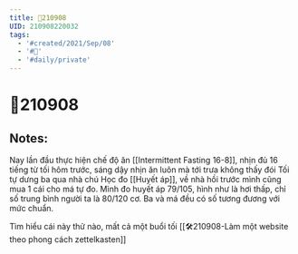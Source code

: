 ```yaml
---
title: 📝210908
UID: 210908220032
tags:
  - '#created/2021/Sep/08'
  - '#📅'
  - '#daily/private'
---
```

# 📝210908

## Notes:
Nay lần đầu thực hiện chế độ ăn [[Intermittent Fasting 16-8]], nhịn đủ 16 tiếng từ tối hôm trước, sáng dậy nhịn ăn luôn mà tới trưa không thấy đói
Tối tự dưng ba qua nhà chú Học đo [[Huyết áp]], về nhà hồi trước mình cũng mua 1 cái cho má tự đo. Mình đo huyết áp 79/105, hình như là hơi thấp, chỉ số trung bình người ta là 80/120 cơ. Ba và má đều có số tương đương với mức chuẩn.

Tìm hiểu cái này thử nào, mất cả một buổi tối
[[🛠️210908-Làm một website theo phong cách zettelkasten]]